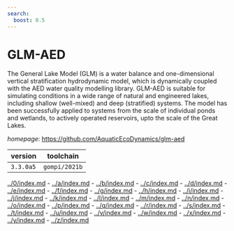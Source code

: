 ```yaml
---
search:
  boost: 0.5
---
```

# GLM-AED

The General Lake Model (GLM) is a water balance and one-dimensional vertical stratification hydrodynamic model, which is dynamically coupled with the AED water quality modelling library. GLM-AED is suitable for simulating conditions in a wide range of natural and engineered lakes, including shallow (well-mixed) and deep (stratified) systems. The model has been successfully applied to systems from the scale of individual ponds and wetlands, to actively operated reservoirs, upto the scale of the Great Lakes.

*homepage*: <https://github.com/AquaticEcoDynamics/glm-aed>

version | toolchain
--------|----------
``3.3.0a5`` | ``gompi/2021b``

[../0/index.md](0) - [../a/index.md](a) - [../b/index.md](b) - [../c/index.md](c) - [../d/index.md](d) - [../e/index.md](e) - [../f/index.md](f) - [../g/index.md](g) - [../h/index.md](h) - [../i/index.md](i) - [../j/index.md](j) - [../k/index.md](k) - [../l/index.md](l) - [../m/index.md](m) - [../n/index.md](n) - [../o/index.md](o) - [../p/index.md](p) - [../q/index.md](q) - [../r/index.md](r) - [../s/index.md](s) - [../t/index.md](t) - [../u/index.md](u) - [../v/index.md](v) - [../w/index.md](w) - [../x/index.md](x) - [../y/index.md](y) - [../z/index.md](z)

